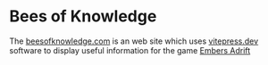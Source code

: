 # Bees of Knowledge

The [beesofknowledge.com](https://beesofknowledge.com/) is an web site which uses [vitepress.dev](https://vitepress.dev/) software to display useful information for the game [Embers Adrift](https://www.embersadrift.com/) 
